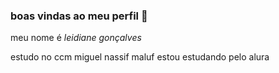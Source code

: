 ### boas vindas ao meu perfil 🤍

meu nome é _leidiane gonçalves_

estudo no ccm miguel nassif maluf
estou estudando pelo alura

